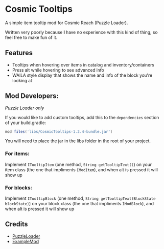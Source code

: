 # Cosmic Tooltips

A simple item tooltip mod for Cosmic Reach (Puzzle Loader).

Written very poorly because I have no experience with this kind of thing, so feel free to make fun of it.

## Features
- Tooltips when hovering over items in catalog and inventory/containers
- Press alt while hovering to see advanced info
- WAILA style display that shows the name and info of the block you're looking at

## Mod Developers:
*Puzzle Loader only*


If you would like to add custom tooltips, add this to the `dependencies` section of your build.gradle:
```gradle
mod files('libs/CosmicTooltips-1.2.4-bundle.jar')
```
You will need to place the jar in the libs folder in the root of your project.

### For items:
Implement `ITooltipItem` (one method, `String getTooltipText()`) on your item class (the one that impliments `IModItem`), and when alt is pressed it will show up

### For blocks:
Implement `ITooltipBlock` (one method, `String getTooltipText(BlockState blockState)`) on your block class (the one that impliments `IModBlock`), and when alt is pressed it will show up

## Credits

- [PuzzleLoader](https://github.com/PuzzleLoader/PuzzleLoader)
- [ExampleMod](https://github.com/PuzzleLoader/ExampleMod)
